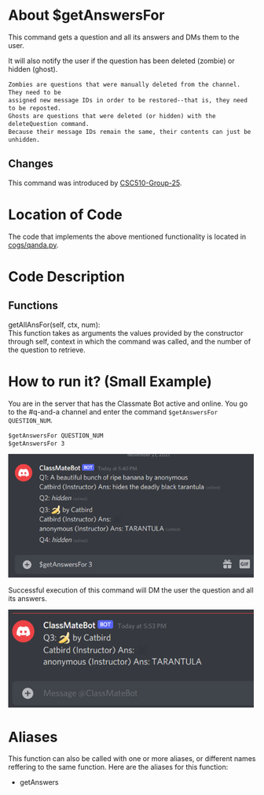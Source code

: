 # About $getAnswersFor

This command gets a question and all its answers and DMs them to the user.

It will also notify the user if the question has been deleted (zombie) or hidden (ghost). 

```
Zombies are questions that were manually deleted from the channel. They need to be
assigned new message IDs in order to be restored--that is, they need to be reposted.
Ghosts are questions that were deleted (or hidden) with the deleteQuestion command.
Because their message IDs remain the same, their contents can just be unhidden.
```

## Changes

This command was introduced by [CSC510-Group-25](https://github.com/CSC510-Group-25/ClassMateBot/).

# Location of Code
The code that implements the above mentioned functionality is located in [cogs/qanda.py](https://github.com/CSC510-Group-25/ClassMateBot/blob/main/cogs/qanda.py).

# Code Description
## Functions
getAllAnsFor(self, ctx, num): <br>
This function takes as arguments the values provided by the constructor through self, context in which the command was called, and the number of the question to retrieve.

# How to run it? (Small Example)
You are in the server that has the Classmate Bot active and online. You go to
the #q-and-a channel and enter the command `$getAnswersFor QUESTION_NUM`.

```
$getAnswersFor QUESTION_NUM
$getAnswersFor 3
```

<img src="https://github.com/CSC510-Group-25/ClassMateBot/blob/group25-command-docs/data/proj3media/getAnswersFor/answersfor1.png?raw=true" width="500">

Successful execution of this command will DM the user the question and all its answers.

<img src="https://github.com/CSC510-Group-25/ClassMateBot/blob/group25-command-docs/data/proj3media/getAnswersFor/answersfor2.png?raw=true" width="500">

# Aliases

This function can also be called with one or more aliases, or different names reffering to the same function. Here are the aliases for this function:

 - getAnswers
